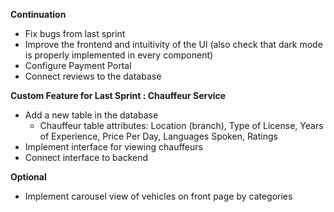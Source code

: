 **Continuation**
- Fix bugs from last sprint
- Improve the frontend and intuitivity of the UI (also check that dark mode is properly implemented in every component)
- Configure Payment Portal
- Connect reviews to the database


**Custom Feature for Last Sprint : Chauffeur Service**
- Add a new table in the database
    - Chauffeur table attributes: Location (branch), Type of License, Years of Experience, Price Per Day, Languages Spoken, Ratings    
- Implement interface for viewing chauffeurs
- Connect interface to backend
  


  
**Optional**
- Implement carousel view of vehicles on front page by categories


